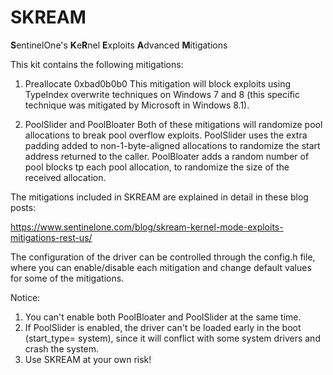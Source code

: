 # SKREAM

**S**entinelOne's **K**e**R**nel **E**xploits **A**dvanced **M**itigations

This kit contains the following mitigations:
1. Preallocate 0xbad0b0b0
  This mitigation will block exploits using TypeIndex overwrite techniques on Windows 7 and 8 (this specific technique was mitigated by Microsoft in Windows 8.1).

2. PoolSlider and PoolBloater
  Both of these mitigations will randomize pool allocations to break pool overflow exploits.
  PoolSlider uses the extra padding added to non-1-byte-aligned allocations to randomize the start address returned to the caller.
  PoolBloater adds a random number of pool blocks tp each pool allocation, to randomize the size of the received allocation.
 
The mitigations included in SKREAM are explained in detail in these blog posts: 

https://www.sentinelone.com/blog/skream-kernel-mode-exploits-mitigations-rest-us/

The configuration of the driver can be controlled through the config.h file, where you can enable/disable each mitigation and change default values for some of the mitigations.

Notice:
1. You can't enable both PoolBloater and PoolSlider at the same time.
2. If PoolSlider is enabled, the driver can't be loaded early in the boot (start_type= system), since it will conflict with some system drivers and crash the system.
3. Use SKREAM at your own risk!
